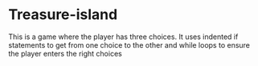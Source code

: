 # Treasure-island
This is a game where the player has three choices. It uses indented if statements to get from one choice to the other and while loops to ensure the player enters the right choices
